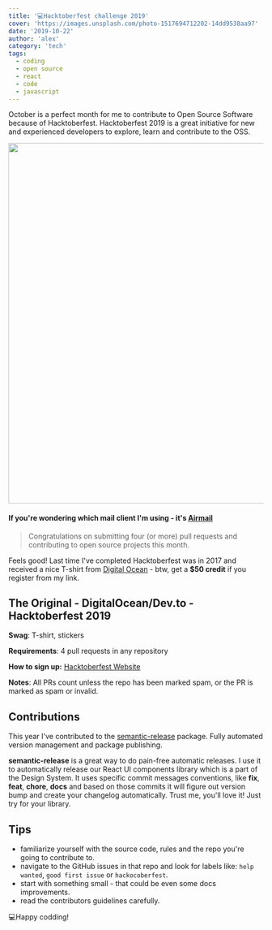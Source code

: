```yaml
---
title: '💻Hacktoberfest challenge 2019'
cover: 'https://images.unsplash.com/photo-1517694712202-14dd9538aa97'
date: '2019-10-22'
author: 'alex'
category: 'tech'
tags:
  - coding
  - open source
  - react
  - code
  - javascript
---
```


October is a perfect month for me to contribute to Open Source Software because of Hacktoberfest. Hacktoberfest 2019 is a great initiative for new and experienced developers to explore, learn and contribute to the OSS.

<img src="https://i.imgur.com/r4ZbFuV.png" width="710" />

#### If you're wondering which mail client I'm using - it's [Airmail](https://airmailapp.com/)

> Congratulations on submitting four (or more) pull requests and contributing to open source projects this month.

Feels good! Last time I've completed Hacktoberfest was in 2017 and received a nice T-shirt from [Digital Ocean](https://m.do.co/c/b8faee442765) - btw, get a **\$50 credit** if you register from my link.

## The Original - DigitalOcean/Dev.to - Hacktoberfest 2019

**Swag**: T-shirt, stickers

**Requirements**: 4 pull requests in any repository

**How to sign up:** [Hacktoberfest Website](https://hacktoberfest.digitalocean.com/)

**Notes**: All PRs count unless the repo has been marked spam, or the PR is marked as spam or invalid.

## Contributions

This year I've contributed to the [semantic-release](https://github.com/semantic-release/semantic-release) package. Fully automated version management and package publishing.

**semantic-release** is a great way to do pain-free automatic releases. I use it to automatically release our React UI components library which is a part of the Design System. It uses specific commit messages conventions, like **fix**, **feat**, **chore**, **docs** and based on those commits it will figure out version bump and create your changelog automatically. Trust me, you'll love it! Just try for your library.

## Tips

- familiarize yourself with the source code, rules and the repo you're going to contribute to.
- navigate to the GitHub issues in that repo and look for labels like: `help wanted`, `good first issue` or `hackocoberfest`.
- start with something small - that could be even some docs improvements.
- read the contributors guidelines carefully.

💻Happy codding!
